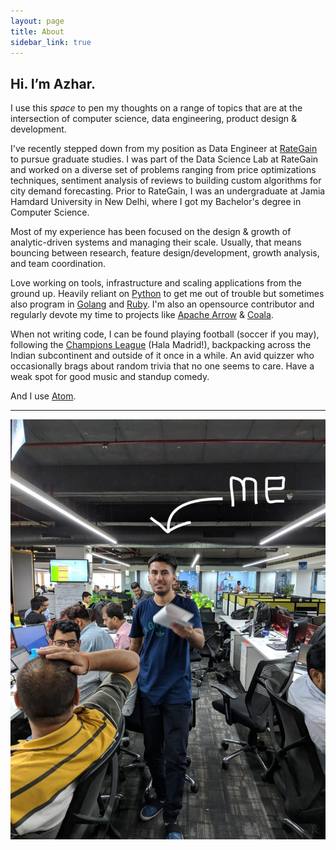 ```yaml
---
layout: page
title: About
sidebar_link: true
---
```


## Hi. I’m Azhar.

I use this *space* to pen my thoughts on a range of topics that are at the intersection of computer science, data engineering, product design & development.

I've recently stepped down from my position as Data Engineer at [RateGain](https://rategain.com) to pursue graduate studies. I was part of the Data Science Lab at RateGain and worked on a diverse set of problems ranging from price optimizations techniques, sentiment analysis of reviews to building custom algorithms for city demand forecasting. Prior to RateGain, I was an undergraduate at Jamia Hamdard University in New Delhi, where I got my Bachelor's degree in Computer Science.

Most of my experience has been focused on the design & growth of analytic-driven systems and managing their scale. Usually, that means bouncing between research, feature design/development, growth analysis, and team coordination.

Love working on tools, infrastructure and scaling applications from the ground up. Heavily reliant on [Python](https://www.python.org) to get me out of trouble but sometimes also program in [Golang](https://golang.org) and [Ruby](https://www.ruby-lang.org). I'm also an opensource contributor and regularly devote my time to projects like [Apache Arrow](https://arrow.apache.org) & [Coala](https://coala.io/). 

When not writing code, I can be found playing football (soccer if you may), following the [Champions League](https://www.uefa.com) (Hala Madrid!), backpacking across the Indian subcontinent and outside of it once in a while. An avid quizzer who occasionally brags about random trivia that no one seems to care. Have a weak spot for good music and standup comedy.

And I use [Atom](https://atom.io).

<hr>

![At RateGain HQ in Noida.](/assets/1.jpg)
